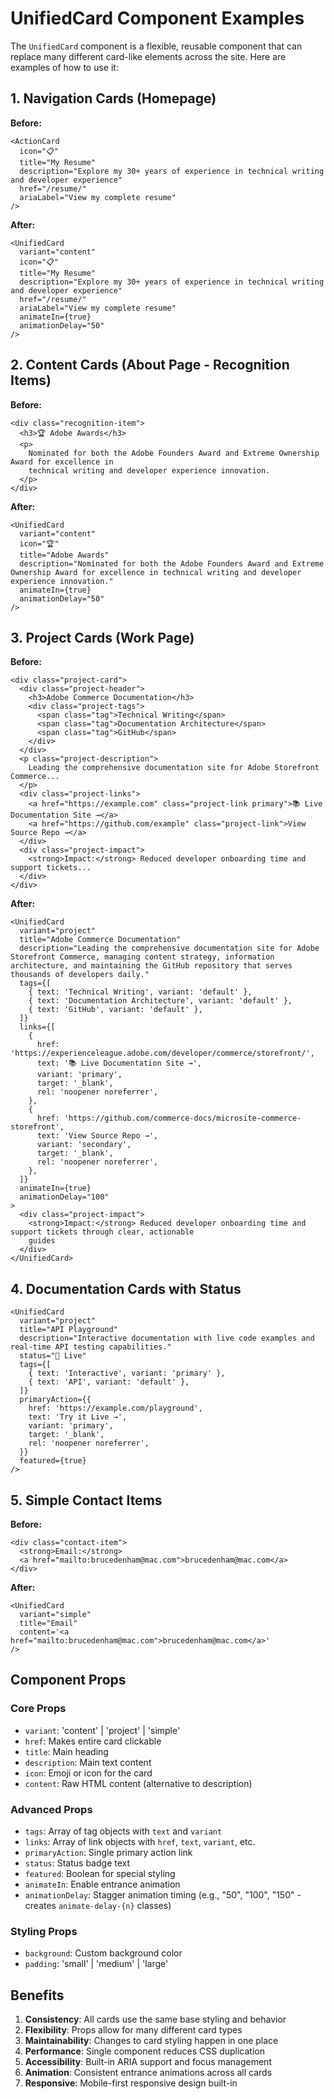 # UnifiedCard Component Examples

The `UnifiedCard` component is a flexible, reusable component that can replace many different card-like elements across the site. Here are examples of how to use it:

## 1. Navigation Cards (Homepage)

**Before:**

```astro
<ActionCard
  icon="📋"
  title="My Resume"
  description="Explore my 30+ years of experience in technical writing and developer experience"
  href="/resume/"
  ariaLabel="View my complete resume"
/>
```

**After:**

```astro
<UnifiedCard
  variant="content"
  icon="📋"
  title="My Resume"
  description="Explore my 30+ years of experience in technical writing and developer experience"
  href="/resume/"
  ariaLabel="View my complete resume"
  animateIn={true}
  animationDelay="50"
/>
```

## 2. Content Cards (About Page - Recognition Items)

**Before:**

```astro
<div class="recognition-item">
  <h3>🏆 Adobe Awards</h3>
  <p>
    Nominated for both the Adobe Founders Award and Extreme Ownership Award for excellence in
    technical writing and developer experience innovation.
  </p>
</div>
```

**After:**

```astro
<UnifiedCard
  variant="content"
  icon="🏆"
  title="Adobe Awards"
  description="Nominated for both the Adobe Founders Award and Extreme Ownership Award for excellence in technical writing and developer experience innovation."
  animateIn={true}
  animationDelay="50"
/>
```

## 3. Project Cards (Work Page)

**Before:**

```astro
<div class="project-card">
  <div class="project-header">
    <h3>Adobe Commerce Documentation</h3>
    <div class="project-tags">
      <span class="tag">Technical Writing</span>
      <span class="tag">Documentation Architecture</span>
      <span class="tag">GitHub</span>
    </div>
  </div>
  <p class="project-description">
    Leading the comprehensive documentation site for Adobe Storefront Commerce...
  </p>
  <div class="project-links">
    <a href="https://example.com" class="project-link primary">📚 Live Documentation Site →</a>
    <a href="https://github.com/example" class="project-link">View Source Repo →</a>
  </div>
  <div class="project-impact">
    <strong>Impact:</strong> Reduced developer onboarding time and support tickets...
  </div>
</div>
```

**After:**

```astro
<UnifiedCard
  variant="project"
  title="Adobe Commerce Documentation"
  description="Leading the comprehensive documentation site for Adobe Storefront Commerce, managing content strategy, information architecture, and maintaining the GitHub repository that serves thousands of developers daily."
  tags={[
    { text: 'Technical Writing', variant: 'default' },
    { text: 'Documentation Architecture', variant: 'default' },
    { text: 'GitHub', variant: 'default' },
  ]}
  links={[
    {
      href: 'https://experienceleague.adobe.com/developer/commerce/storefront/',
      text: '📚 Live Documentation Site →',
      variant: 'primary',
      target: '_blank',
      rel: 'noopener noreferrer',
    },
    {
      href: 'https://github.com/commerce-docs/microsite-commerce-storefront',
      text: 'View Source Repo →',
      variant: 'secondary',
      target: '_blank',
      rel: 'noopener noreferrer',
    },
  ]}
  animateIn={true}
  animationDelay="100"
>
  <div class="project-impact">
    <strong>Impact:</strong> Reduced developer onboarding time and support tickets through clear, actionable
    guides
  </div>
</UnifiedCard>
```

## 4. Documentation Cards with Status

```astro
<UnifiedCard
  variant="project"
  title="API Playground"
  description="Interactive documentation with live code examples and real-time API testing capabilities."
  status="🚀 Live"
  tags={[
    { text: 'Interactive', variant: 'primary' },
    { text: 'API', variant: 'default' },
  ]}
  primaryAction={{
    href: 'https://example.com/playground',
    text: 'Try it Live →',
    variant: 'primary',
    target: '_blank',
    rel: 'noopener noreferrer',
  }}
  featured={true}
/>
```

## 5. Simple Contact Items

**Before:**

```astro
<div class="contact-item">
  <strong>Email:</strong>
  <a href="mailto:brucedenham@mac.com">brucedenham@mac.com</a>
</div>
```

**After:**

```astro
<UnifiedCard
  variant="simple"
  title="Email"
  content='<a href="mailto:brucedenham@mac.com">brucedenham@mac.com</a>'
/>
```

## Component Props

### Core Props

- `variant`: 'content' | 'project' | 'simple'
- `href`: Makes entire card clickable
- `title`: Main heading
- `description`: Main text content
- `icon`: Emoji or icon for the card
- `content`: Raw HTML content (alternative to description)

### Advanced Props

- `tags`: Array of tag objects with `text` and `variant`
- `links`: Array of link objects with `href`, `text`, `variant`, etc.
- `primaryAction`: Single primary action link
- `status`: Status badge text
- `featured`: Boolean for special styling
- `animateIn`: Enable entrance animation
- `animationDelay`: Stagger animation timing (e.g., "50", "100", "150" - creates `animate-delay-{n}` classes)

### Styling Props

- `background`: Custom background color
- `padding`: 'small' | 'medium' | 'large'

## Benefits

1. **Consistency**: All cards use the same base styling and behavior
2. **Flexibility**: Props allow for many different card types
3. **Maintainability**: Changes to card styling happen in one place
4. **Performance**: Single component reduces CSS duplication
5. **Accessibility**: Built-in ARIA support and focus management
6. **Animation**: Consistent entrance animations across all cards
7. **Responsive**: Mobile-first responsive design built-in
